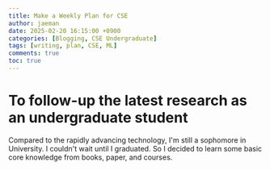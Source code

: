 ```yaml
---
title: Make a Weekly Plan for CSE
author: jaeman
date: 2025-02-20 16:15:00 +0900
categories: [Blogging, CSE Undergraduate]
tags: [writing, plan, CSE, ML]
comments: true
toc: true
---
```


# To follow-up the latest research as an undergraduate student
Compared to the rapidly advancing technology, I'm still a sophomore in University. I couldn't wait until I graduated.
So I decided to learn some basic core knowledge from books, paper, and courses.

